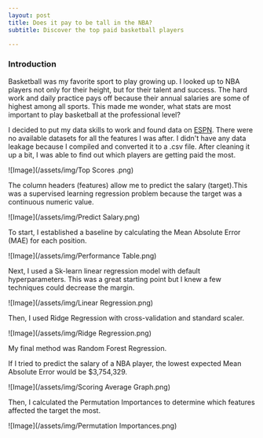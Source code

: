 ```yaml
---
layout: post
title: Does it pay to be tall in the NBA?
subtitle: Discover the top paid basketball players 

---
```

### Introduction

Basketball was my favorite sport to play growing up. I looked up to NBA players not only for their height, but for their talent and success. The hard work and daily practice pays off because their annual salaries are some of highest among all sports. This made me wonder, what stats are most important to play basketball at the professional level?

I decided to put my data skills to work and found data on [ESPN](http://www.espn.com/nba/salaries). There were no available datasets for all the features I was after. I didn't have any data leakage because I compiled and converted it to a .csv file. After cleaning it up a bit, I was able to find out which players are getting paid the most. 

![Image](/assets/img/Top Scores .png)

The column headers (features) allow me to predict the salary (target).This was a supervised learning regression problem because the target was a continuous numeric value.

![Image](/assets/img/Predict Salary.png)

To start, I established a baseline by calculating the Mean Absolute Error (MAE) for each position.

![Image](/assets/img/Performance Table.png)

Next, I used a Sk-learn linear regression model with default hyperparameters. This was a great starting point but I knew a few techniques could decrease the margin. 

![Image](/assets/img/Linear Regression.png)

Then, I used Ridge Regression with cross-validation and standard scaler.

![Image](/assets/img/Ridge Regression.png)

My final method was Random Forest Regression. 


If I tried to predict the salary of a NBA player, the lowest expected Mean Absolute Error would be $3,754,329. 

![Image](/assets/img/Scoring Average Graph.png)

Then, I calculated the Permutation Importances to determine which features affected the target the most. 

![Image](/assets/img/Permutation Importances.png)



